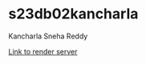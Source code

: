 # s23db02kancharla

Kancharla Sneha Reddy

[Link to render server](https://s23db02kancharla.onrender.com)

